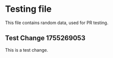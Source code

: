 # Testing file

This file contains random data, used for PR testing.


## Test Change 1755269053

This is a test change.
